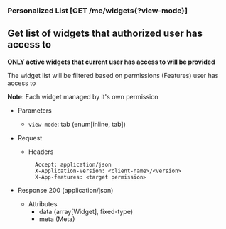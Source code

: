 ### Personalized List [GET /me/widgets{?view-mode}]

## **Get list of widgets that authorized user has access to** 

**ONLY active widgets that current user has access to will be provided**

The widget list will be filtered based on permissions (Features) user has access to

**Note**: Each widget managed by it's own permission

+ Parameters
    + `view-mode`: tab (enum[inline, tab])


+ Request
    + Headers
    
            Accept: application/json
            X-Application-Version: <client-name>/<version>
            X-App-features: <target permission>

+ Response 200 (application/json)
    + Attributes
        + data (array[Widget], fixed-type)
        + meta (Meta)

<!-- include(../error_responses.md) -->